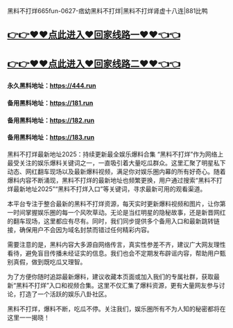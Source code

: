 黑料不打烊665fun-0627-痞幼黑料不打烊|黑料不打烊肾虚十八连|881比鸭

## [👉👉♥♥点此进入♥回家线路一♥♥👈👈](https://unpkg.com/182run/index.html)
## [👉👉♥♥点此进入♥回家线路二♥♥👈👈](https://unpkg.com/182-1run/index.html)

#### 永久黑料地址：https://444.run
#### 备用黑料地址：https://181.run
#### 备用黑料地址：https://182.run
#### 备用黑料地址：https://183.run


黑料不打烊最新地址2025：持续更新最全娱乐爆料合集
“黑料不打烊”作为网络上最受关注的娱乐爆料关键词之一，一直吸引着大量吃瓜群众。这里汇聚了明星私下动态、网红翻车现场以及最新爆料视频，满足你对娱乐圈内幕的所有好奇心。随着爆料内容不断涌现，黑料不打烊的最新地址也频繁更换，用户通过搜索“黑料不打烊最新地址2025”“黑料不打烊入口”等关键词，寻求最新可用的观看渠道。

本平台专注于整合最新的黑料不打烊资源，每天实时更新爆料视频和图片，让你第一时间掌握娱乐圈的每一个风吹草动。无论是当红明星的隐秘故事，还是新晋网红的翻车现场，这里都应有尽有。同时，我们同步提供多个备用入口和最新跳转链接，确保用户不会因为域名封禁而错过任何精彩内容。

需要注意的是，黑料内容大多源自网络传言，真实性参差不齐，建议广大网友理性看待，避免盲目传播未经证实的信息。我们也会不定期发布辟谣内容，帮助用户甄别真假，做到既吃瓜又理智。

为了方便你随时追踪最新爆料，建议收藏本页面或加入我们的专属社群，获取最新“黑料不打烊”入口和视频合集。这里不仅汇集了爆料资源，更有大量网友参与讨论，打造了一个活跃的娱乐八卦社区。

黑料不打烊，爆料不断，吃瓜不停。关注我们，娱乐圈所有不为人知的秘密都将在这里一一揭晓！
